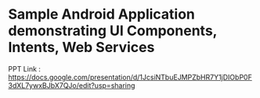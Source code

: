# Sample Android Application demonstrating UI Components, Intents, Web Services

PPT Link :
https://docs.google.com/presentation/d/1JcsiNTbuEJMPZbHR7Y1jDIObP0F3dXL7ywxBJbX7QJo/edit?usp=sharing
